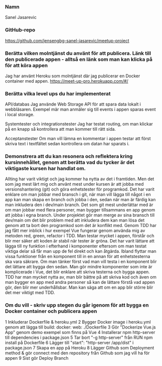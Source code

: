 
### Namn
Sanel Jasarevic

### GitHub-repo
https://github.com/jensengbg-sanel-jasarevic/meetup-project

### Berätta vilken molntjänst du använt för att publicera. Länk till den publicerade appen - alltså en länk som man kan klicka på för att köra appen
Jag har använt Heroku som molntjänst där jag publicerar en Docker container med appen.
https://meet-up-pro.herokuapp.com/#/

### Berätta vilka level ups du har implementerat
API/databas 
Jag använde Web Storage API för att spara data lokalt i webbläsaren. Exempel mär man anmäler sig till events i appen sparas event i local storage.

Systemtester och integrationstester
Jag har testat routing, om man klickar på en knapp så kontrollera att man kommer till rätt sida.

Acceptanstester 
Om man vill lämna en kommentar i appen testar att först skriva text i textfältet sedan kontrollera om datan har sparats i.

### Demonstrera att du kan resonera och reflektera kring kursinnehållet, genom att berätta vad du tycker är det viktigaste kursen har handlat om.
Allting har varit viktigt och jag kommer ha nytta av det i framtiden. Men det som jag mest lärt mig och använt mest under kursen är att jobba med versionshantering (git) och göra enhetstester för programkod. Det har varit enklare om man jobbar med bransch i git, när man vill lägga till något i en app kan man skapa en branch och jobba i den, sedan när man är färdig kan man inkludera den i dev/main branch. Det som git mest underlättar med är om man jobbar med flera personer, man bygger tillsammans en app genom att jobba i egna branch. Under projektet gör man merge av sina bransch till dev/main om det blir problem med att inkludera dem kan man lösa det genom att ta bort den programkod som det är konflikt med.
Genom TDD har jag fått mer inblick i hur exempel Vue fungerar genom använda mig av metoden red, green, refactor i TDD. Man testar mycket i appen, förstår och blir mer säker att koden är stabil när tester är gröna. Det har varit lättare att lägga till ny funktion i efterhand i komponenter eftersom om man testat viktiga delar så får man upp de fel direkt och kan åtgärda. Ibland flyttar man vissa funktioner från en komponent till in en annan för att enhetstesterna ska vara säkrare.  Om man tänker först vad man vill testa i en komponent blir det lättare att bygga den sedan. Man gör mindre komponenter som inte är komplicerade i Vue, det blir enklare att skriva testerna och bygga appen.
TDD har man mycket nytta av, man blir bättre på att skriva kod och även om man bygger en app med andra personer så kan de lättare förstå vad appen gör, den blir mer underhållsbar. Man kan säga att om en app blir större blir det mer viktigt med TDD.

### Om du vill - skriv upp stegen du går igenom för att bygga en Docker container och publicera appen
1 Inkluderar Dockerfile & heroku.yml
2 Bygger Docker image i heroku.yml genom att lägga till
build:
  docker:
    web: ./Dockerfile
3 Gör "Dockerize Vue.js App" genom demo exempel som finns på Vue
4 Installerar npm http-server till dependencies i package.json
5 Tar bort "-g http-server" från RUN npm install på Dockerfile
6 Lägger till "start": "http-server /app/dist" i package.json
7 Skapa en app på Heroku
8 Lägger Github som Deployment method & gör connect med den repository från Github som jag vill ha för appen
9 Sist gör Deploy Branch